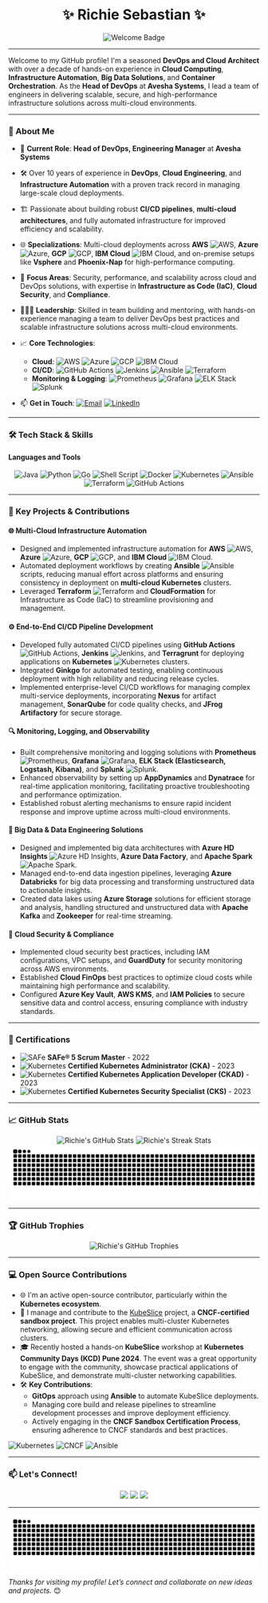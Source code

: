 <div align="center">
  <h1 align="center">✨ Richie Sebastian ✨</h1>
  <img src="https://img.shields.io/badge/DevOps%20Architect%20%7C%20Cloud%20Expert%20%7C%20Tech%20Leader-blueviolet?style=for-the-badge" alt="Welcome Badge" />
</div>

---

Welcome to my GitHub profile! I'm a seasoned **DevOps and Cloud Architect** with over a decade of hands-on experience in **Cloud Computing**, **Infrastructure Automation**, **Big Data Solutions**, and **Container Orchestration**. As the **Head of DevOps** at **Avesha Systems**, I lead a team of engineers in delivering scalable, secure, and high-performance infrastructure solutions across multi-cloud environments.

---

### 🚀 About Me

- 🌱 **Current Role**: **Head of DevOps, Engineering Manager** at **Avesha Systems**
- 🛠️ Over 10 years of experience in **DevOps**, **Cloud Engineering**, and **Infrastructure Automation** with a proven track record in managing large-scale cloud deployments.
- 🏗️ Passionate about building robust **CI/CD pipelines**, **multi-cloud architectures**, and fully automated infrastructure for improved efficiency and scalability.
- 🌐 **Specializations**: Multi-cloud deployments across **AWS** ![AWS](https://img.shields.io/badge/-AWS-232F3E?style=flat&logo=amazon-aws), **Azure** ![Azure](https://img.shields.io/badge/-Azure-0078D4?style=flat&logo=microsoft-azure), **GCP** ![GCP](https://img.shields.io/badge/-GCP-4285F4?style=flat&logo=google-cloud), **IBM Cloud** ![IBM Cloud](https://img.shields.io/badge/-IBM%20Cloud-1261FE?style=flat&logo=ibm-cloud), and on-premise setups like **Vsphere** and **Phoenix-Nap** for high-performance computing.
- 🔐 **Focus Areas**: Security, performance, and scalability across cloud and DevOps solutions, with expertise in **Infrastructure as Code (IaC)**, **Cloud Security**, and **Compliance**.
- 🧑‍🤝‍🧑 **Leadership**: Skilled in team building and mentoring, with hands-on experience managing a team to deliver DevOps best practices and scalable infrastructure solutions across multi-cloud environments.
- 📈 **Core Technologies**:
  - **Cloud**: ![AWS](https://img.shields.io/badge/-AWS-232F3E?style=flat&logo=amazon-aws) ![Azure](https://img.shields.io/badge/-Azure-0078D4?style=flat&logo=microsoft-azure) ![GCP](https://img.shields.io/badge/-GCP-4285F4?style=flat&logo=google-cloud) ![IBM Cloud](https://img.shields.io/badge/-IBM%20Cloud-1261FE?style=flat&logo=ibm-cloud)
  - **CI/CD**: ![GitHub Actions](https://img.shields.io/badge/-GitHub%20Actions-2088FF?style=flat&logo=github-actions) ![Jenkins](https://img.shields.io/badge/-Jenkins-D24939?style=flat&logo=jenkins) ![Ansible](https://img.shields.io/badge/-Ansible-EE0000?style=flat&logo=ansible) ![Terraform](https://img.shields.io/badge/-Terraform-623CE4?style=flat&logo=terraform)
  - **Monitoring & Logging**: ![Prometheus](https://img.shields.io/badge/-Prometheus-E6522C?style=flat&logo=prometheus) ![Grafana](https://img.shields.io/badge/-Grafana-F46800?style=flat&logo=grafana) ![ELK Stack](https://img.shields.io/badge/-ELK%20Stack-005571?style=flat&logo=elasticsearch) ![Splunk](https://img.shields.io/badge/-Splunk-000000?style=flat&logo=splunk)

- 📫 **Get in Touch**: [![Email](https://img.shields.io/badge/-Email-D14836?style=flat&logo=gmail&logoColor=white)](mailto:richiesebastian20@gmail.com) [![LinkedIn](https://img.shields.io/badge/-LinkedIn-0077B5?style=flat&logo=linkedin&logoColor=white)](https://www.linkedin.com/in/richie-s-8b545183)


---

### 🛠️ Tech Stack & Skills

#### **Languages and Tools**

<div align="center">
  <img src="https://img.shields.io/badge/Java-007396?style=for-the-badge&logo=java&logoColor=white" alt="Java" />
  <img src="https://img.shields.io/badge/Python-3776AB?style=for-the-badge&logo=python&logoColor=white" alt="Python" />
  <img src="https://img.shields.io/badge/Go-00ADD8?style=for-the-badge&logo=go&logoColor=white" alt="Go" />
  <img src="https://img.shields.io/badge/Shell_Script-4EAA25?style=for-the-badge&logo=gnu-bash&logoColor=white" alt="Shell Script" />
  <img src="https://img.shields.io/badge/Docker-2496ED?style=for-the-badge&logo=docker&logoColor=white" alt="Docker" />
  <img src="https://img.shields.io/badge/Kubernetes-326CE5?style=for-the-badge&logo=kubernetes&logoColor=white" alt="Kubernetes" />
  <img src="https://img.shields.io/badge/Ansible-EE0000?style=for-the-badge&logo=ansible&logoColor=white" alt="Ansible" />
  <img src="https://img.shields.io/badge/Terraform-623CE4?style=for-the-badge&logo=terraform&logoColor=white" alt="Terraform" />
  <img src="https://img.shields.io/badge/GitHub_Actions-2088FF?style=for-the-badge&logo=github-actions&logoColor=white" alt="GitHub Actions" />
</div>

---

### 📂 Key Projects & Contributions

#### 🌐 **Multi-Cloud Infrastructure Automation**
- Designed and implemented infrastructure automation for **AWS** ![AWS](https://img.shields.io/badge/-AWS-232F3E?style=flat&logo=amazon-aws), **Azure** ![Azure](https://img.shields.io/badge/-Azure-0078D4?style=flat&logo=microsoft-azure), **GCP** ![GCP](https://img.shields.io/badge/-GCP-4285F4?style=flat&logo=google-cloud), and **IBM Cloud** ![IBM Cloud](https://img.shields.io/badge/-IBM%20Cloud-1261FE?style=flat&logo=ibm-cloud).
- Automated deployment workflows by creating **Ansible** ![Ansible](https://img.shields.io/badge/-Ansible-EE0000?style=flat&logo=ansible) scripts, reducing manual effort across platforms and ensuring consistency in deployment on **multi-cloud Kubernetes** clusters.
- Leveraged **Terraform** ![Terraform](https://img.shields.io/badge/-Terraform-623CE4?style=flat&logo=terraform) and **CloudFormation** for Infrastructure as Code (IaC) to streamline provisioning and management.

#### ⚙️ **End-to-End CI/CD Pipeline Development**
- Developed fully automated CI/CD pipelines using **GitHub Actions** ![GitHub Actions](https://img.shields.io/badge/-GitHub%20Actions-2088FF?style=flat&logo=github-actions), **Jenkins** ![Jenkins](https://img.shields.io/badge/-Jenkins-D24939?style=flat&logo=jenkins), and **Terragrunt** for deploying applications on **Kubernetes** ![Kubernetes](https://img.shields.io/badge/-Kubernetes-326CE5?style=flat&logo=kubernetes) clusters.
- Integrated **Ginkgo** for automated testing, enabling continuous deployment with high reliability and reducing release cycles.
- Implemented enterprise-level CI/CD workflows for managing complex multi-service deployments, incorporating **Nexus** for artifact management, **SonarQube** for code quality checks, and **JFrog Artifactory** for secure storage.

#### 🔍 **Monitoring, Logging, and Observability**
- Built comprehensive monitoring and logging solutions with **Prometheus** ![Prometheus](https://img.shields.io/badge/-Prometheus-E6522C?style=flat&logo=prometheus), **Grafana** ![Grafana](https://img.shields.io/badge/-Grafana-F46800?style=flat&logo=grafana), **ELK Stack (Elasticsearch, Logstash, Kibana)**, and **Splunk** ![Splunk](https://img.shields.io/badge/-Splunk-000000?style=flat&logo=splunk).
- Enhanced observability by setting up **AppDynamics** and **Dynatrace** for real-time application monitoring, facilitating proactive troubleshooting and performance optimization.
- Established robust alerting mechanisms to ensure rapid incident response and improve uptime across multi-cloud environments.

#### 🧩 **Big Data & Data Engineering Solutions**
- Designed and implemented big data architectures with **Azure HD Insights** ![Azure HD Insights](https://img.shields.io/badge/-Azure%20HD%20Insights-0078D4?style=flat&logo=microsoft-azure), **Azure Data Factory**, and **Apache Spark** ![Apache Spark](https://img.shields.io/badge/-Apache%20Spark-E25A1C?style=flat&logo=apache-spark).
- Managed end-to-end data ingestion pipelines, leveraging **Azure Databricks** for big data processing and transforming unstructured data to actionable insights.
- Created data lakes using **Azure Storage** solutions for efficient storage and analysis, handling structured and unstructured data with **Apache Kafka** and **Zookeeper** for real-time streaming.

#### 🔐 **Cloud Security & Compliance**
- Implemented cloud security best practices, including IAM configurations, VPC setups, and **GuardDuty** for security monitoring across AWS environments.
- Established **Cloud FinOps** best practices to optimize cloud costs while maintaining high performance and scalability.
- Configured **Azure Key Vault**, **AWS KMS**, and **IAM Policies** to secure sensitive data and control access, ensuring compliance with industry standards.

---

### 📝 Certifications

- ![SAFe](https://img.shields.io/badge/SAFe®%205%20Scrum%20Master-2022-0a0a0a?style=flat&logo=safe) **SAFe® 5 Scrum Master** - 2022
- ![Kubernetes](https://img.shields.io/badge/Certified%20Kubernetes%20Administrator%20(CKA)-2023-326CE5?style=flat&logo=kubernetes&logoColor=white) **Certified Kubernetes Administrator (CKA)** - 2023
- ![Kubernetes](https://img.shields.io/badge/Certified%20Kubernetes%20Application%20Developer%20(CKAD)-2023-326CE5?style=flat&logo=kubernetes&logoColor=white) **Certified Kubernetes Application Developer (CKAD)** - 2023
- ![Kubernetes](https://img.shields.io/badge/Certified%20Kubernetes%20Security%20Specialist%20(CKS)-2023-326CE5?style=flat&logo=kubernetes&logoColor=white) **Certified Kubernetes Security Specialist (CKS)** - 2023



---

### 📈 GitHub Stats

<div align="center">
  <!-- GitHub Stats -->
  <img src="https://github-readme-stats.vercel.app/api?username=richiesebastian&show_icons=true&theme=radical" alt="Richie's GitHub Stats" />
  
  <!-- Streak Stats -->
  <img src="https://streak-stats.demolab.com?user=richiesebastian&theme=radical&hide_border=true&date_format=M%20j%5B%2C%20Y%5D" alt="Richie's Streak Stats" />
  
  <!-- Contribution Snake Animation -->
  <img src="https://raw.githubusercontent.com/richiesebastian/richiesebastian/output/github-contribution-grid-snake.svg" alt="snake animation" />
</div>

---

### 🏆 GitHub Trophies

<div align="center">
  <img src="https://github-profile-trophy.vercel.app/?username=richiesebastian&theme=dracula&margin-w=15&margin-h=15&no-frame=true" alt="Richie's GitHub Trophies" />
</div>

---

### 💻 Open Source Contributions

- 🌐 I'm an active open-source contributor, particularly within the **Kubernetes ecosystem**.
- 🔧 I manage and contribute to the [KubeSlice](https://github.com/kubeslice/kubeslice) project, a **CNCF-certified sandbox project**. This project enables multi-cluster Kubernetes networking, allowing secure and efficient communication across clusters.
- 🎓 Recently hosted a hands-on **KubeSlice** workshop at **Kubernetes Community Days (KCD) Pune 2024**. The event was a great opportunity to engage with the community, showcase practical applications of KubeSlice, and demonstrate multi-cluster networking capabilities.
- 🛠️ **Key Contributions**: 
  - **GitOps** approach using **Ansible** to automate KubeSlice deployments.
  - Managing core build and release pipelines to streamline development processes and improve deployment efficiency.
  - Actively engaging in the **CNCF Sandbox Certification Process**, ensuring adherence to CNCF standards and best practices.

![Kubernetes](https://img.shields.io/badge/-Kubernetes-326CE5?style=flat&logo=kubernetes) ![CNCF](https://img.shields.io/badge/-CNCF-0052CC?style=flat&logo=cloudfoundry) ![Ansible](https://img.shields.io/badge/-Ansible-EE0000?style=flat&logo=ansible)


---

### 📫 Let's Connect!

<div align="center">
  <a href="https://www.linkedin.com/in/richie-s-8b545183"><img src="https://img.shields.io/badge/LinkedIn-0077B5?style=for-the-badge&logo=linkedin&logoColor=white" /></a>
  <a href="https://twitter.com/richiesebastian"><img src="https://img.shields.io/badge/Twitter-1DA1F2?style=for-the-badge&logo=twitter&logoColor=white" /></a>
  <a href="mailto:richiesebastian20@gmail.com"><img src="https://img.shields.io/badge/Email-D14836?style=for-the-badge&logo=gmail&logoColor=white" /></a>
</div>

---

<div align="center">
  <img src="https://raw.githubusercontent.com/richiesebastian/richiesebastian/output/github-contribution-grid-snake.svg" alt="snake animation" />
</div>

*Thanks for visiting my profile! Let’s connect and collaborate on new ideas and projects.* 😊
